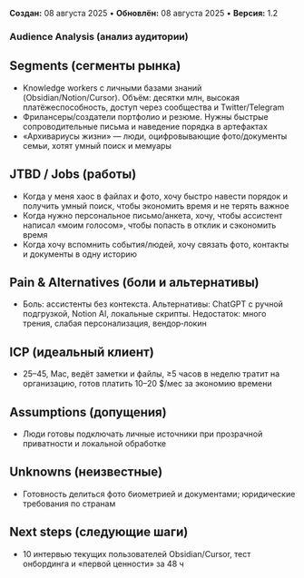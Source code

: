 **Создан:** 08 августа 2025 • **Обновлён:** 08 августа 2025 • **Версия:** 1.2

### Audience Analysis (анализ аудитории)

## Segments (сегменты рынка)
- Knowledge workers с личными базами знаний (Obsidian/Notion/Cursor). Объём: десятки млн, высокая платёжеспособность, доступ через сообщества и Twitter/Telegram
- Фрилансеры/создатели портфолио и резюме. Нужны быстрые сопроводительные письма и наведение порядка в артефактах
- «Архивариусы жизни» — люди, оцифровывающие фото/документы семьи, хотят умный поиск и мемуары

## JTBD / Jobs (работы)
- Когда у меня хаос в файлах и фото, хочу быстро навести порядок и получить умный поиск, чтобы экономить время и не терять важное
- Когда нужно персональное письмо/анкета, хочу, чтобы ассистент написал «моим голосом», чтобы попасть в отклик и сэкономить время
- Когда хочу вспомнить события/людей, хочу связать фото, контакты и документы в одну историю

## Pain & Alternatives (боли и альтернативы)
- Боль: ассистенты без контекста. Альтернативы: ChatGPT с ручной подгрузкой, Notion AI, локальные скрипты. Недостаток: много трения, слабая персонализация, вендор‑локин

## ICP (идеальный клиент)
- 25–45, Mac, ведёт заметки и файлы, ≥5 часов в неделю тратит на организацию, готов платить 10–20 $/мес за экономию времени

## Assumptions (допущения)
- Люди готовы подключать личные источники при прозрачной приватности и локальной обработке

## Unknowns (неизвестные)
- Готовность делиться фото биометрией и документами; юридические требования по странам

## Next steps (следующие шаги)
- 10 интервью текущих пользователей Obsidian/Cursor, тест онбординга и «первой ценности» за 48 ч
